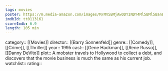 ```yaml
---
tags: movies
poster: https://m.media-amazon.com/images/M/MV5BMjAwODYzNDY4Ml5BMl5BanBnXkFtZTcwODkwNTgzNA@@._V1_SX300.jpg
imdbId: tt0113161
scoreImdb: 6.9
length: 105 min
---
```


category:: [[Movies]]
director:: [[Barry Sonnenfeld]]
genre:: [[Comedy]], [[Crime]], [[Thriller]]
year:: 1995
cast:: [[Gene Hackman]], [[Rene Russo]], [[Danny DeVito]]
plot:: A mobster travels to Hollywood to collect a debt, and discovers that the movie business is much the same as his current job.
watchlist::
rating::
